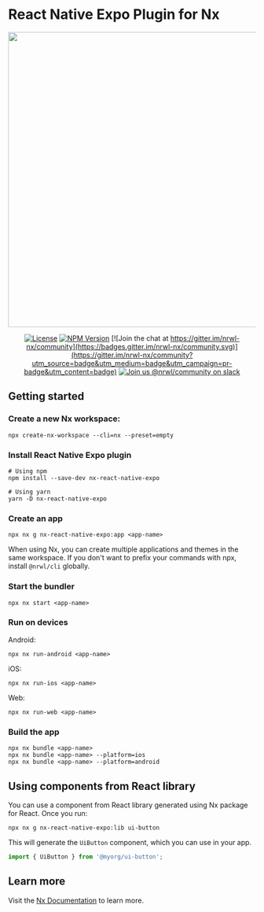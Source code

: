 # React Native Expo Plugin for Nx

<p align="center"><img src="https://raw.githubusercontent.com/nrwl/nx/master/images/nx-react.png" width="600"></p>

<div align="center">

[![License](https://img.shields.io/npm/l/@nrwl/workspace.svg?style=flat-square)]()
[![NPM Version](https://badge.fury.io/js/%40nrwl%2Freact-native.svg)](https://www.npmjs.com/nx-react-native-expo)
[![Join the chat at https://gitter.im/nrwl-nx/community](https://badges.gitter.im/nrwl-nx/community.svg)](https://gitter.im/nrwl-nx/community?utm_source=badge&utm_medium=badge&utm_campaign=pr-badge&utm_content=badge)
[![Join us @nrwl/community on slack](https://img.shields.io/badge/slack-%40nrwl%2Fcommunity-brightgreen)](https://join.slack.com/t/nrwlcommunity/shared_invite/enQtNzU5MTE4OTQwOTk0LTgxY2E0ZWYzMWE0YzA5ZDA2MWM1NDVhNmI2ZWMyYmZhNWJiODk3MjkxZjY3MzU5ZjRmM2NmNWU1OTgyZmE4Mzc)

</div>

## Getting started

### Create a new Nx workspace:

```
npx create-nx-workspace --cli=nx --preset=empty
```

### Install React Native Expo plugin

```
# Using npm
npm install --save-dev nx-react-native-expo

# Using yarn
yarn -D nx-react-native-expo
```

### Create an app

```
npx nx g nx-react-native-expo:app <app-name>
```

When using Nx, you can create multiple applications and themes in the same workspace. If you don't want to prefix your commands with npx, install `@nrwl/cli` globally.

### Start the bundler

```
npx nx start <app-name>
```

### Run on devices

Android:

```
npx nx run-android <app-name>
```

iOS:

```
npx nx run-ios <app-name>
```

Web:

```
npx nx run-web <app-name>
```

### Build the app

```
npx nx bundle <app-name>
npx nx bundle <app-name> --platform=ios
npx nx bundle <app-name> --platform=android
```

## Using components from React library

You can use a component from React library generated using Nx package for React. Once you run:

```
npx nx g nx-react-native-expo:lib ui-button
```

This will generate the `UiButton` component, which you can use in your app.

```jsx
import { UiButton } from '@myorg/ui-button';
```

## Learn more

Visit the [Nx Documentation](https://nx.dev) to learn more.
